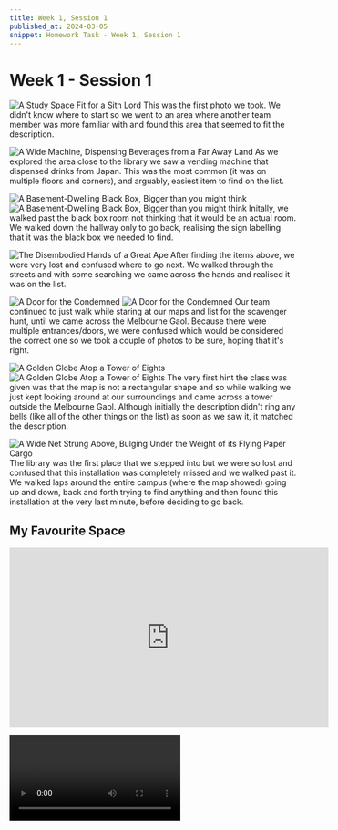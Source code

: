 ```yaml
---
title: Week 1, Session 1
published_at: 2024-03-05
snippet: Homework Task - Week 1, Session 1
---
```

# Week 1 - Session 1

![A Study Space Fit for a Sith Lord](/W01S1/S1-1.jpeg)
This was the first photo we took. We didn't know where to start so we went to an area where another team member was more familiar with and found this area that seemed to fit the description.

![A Wide Machine, Dispensing Beverages from a Far Away Land](/W01S1/S1-2.jpeg)
As we explored the area close to the library we saw a vending machine that dispensed drinks from Japan. This was the most common (it was on multiple floors and corners), and arguably, easiest item to find on the list.

![A Basement-Dwelling Black Box, Bigger than you might think](/W01S1/S1-3.jpeg)
![A Basement-Dwelling Black Box, Bigger than you might think](/W01S1/S1-4.jpeg)
Initally, we walked past the black box room not thinking that it would be an actual room. We walked down the hallway only to go back, realising the sign labelling that it was the black box we needed to find.

![The Disembodied Hands of a Great Ape](/W01S1/S1-5.jpeg)
After finding the items above, we were very lost and confused where to go next. We walked through the streets and with some searching we came across the hands and realised it was on the list.

![A Door for the Condemned](/W01S1/S1-6.jpeg)
![A Door for the Condemned](/W01S1/S1-510.jpeg)
Our team continued to just walk while staring at our maps and list for the scavenger hunt, until we came across the Melbourne Gaol. Because there were multiple entrances/doors, we were confused which would be considered the correct one so we took a couple of photos to be sure, hoping that it's right.

![A Golden Globe Atop a Tower of Eights](/W01S1/S1-7.jpeg)
![A Golden Globe Atop a Tower of Eights](/W01S1/S1-8.jpeg)
The very first hint the class was given was that the map is not a rectangular shape and so while walking we just kept looking around at our surroundings and came across a tower outside the Melbourne Gaol. Although initially the description didn't ring any bells (like all of the other things on the list) as soon as we saw it, it matched the description.

![A Wide Net Strung Above, Bulging Under the Weight of its Flying Paper Cargo](/W01S1/S1-11.jpeg)
The library was the first place that we stepped into but we were so lost and confused that this installation was completely missed and we walked past it. We walked laps around the entire campus (where the map showed) going up and down, back and forth trying to find anything and then found this installation at the very last minute, before deciding to go back.

## My Favourite Space
<iframe width="560" height="315" src="https://www.youtube.com/embed/0PoLdSANJXE?si=Ix8mYBXYWVsLXCqI" title="YouTube video player" frameborder="0" allow="accelerometer; autoplay; clipboard-write; encrypted-media; gyroscope; picture-in-picture; web-share" allowfullscreen></iframe>

<video controls src="/W01S1/W1-S1_HW.mp4" title="Title"></video>

